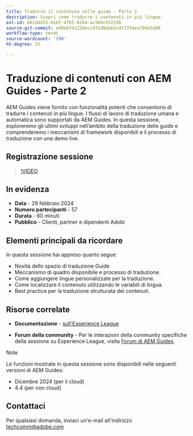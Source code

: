 ```yaml
---
title: Tradurre il contenuto nelle guide - Parte 2
description: Scopri come tradurre i contenuti in più lingue.
exl-id: b61d4432-62bf-4fb5-8264-ac50dc93215b
source-git-commit: e40ebf4122decc431d0abb2cdf1794ea704e5496
workflow-type: tm+mt
source-wordcount: '190'
ht-degree: 1%

---
```


# Traduzione di contenuti con AEM Guides - Parte 2

AEM Guides viene fornito con funzionalità potenti che consentono di tradurre i contenuti in più lingue. I flussi di lavoro di traduzione umana e automatica sono supportati da AEM Guides. In questa sessione, esploreremo gli ultimi sviluppi nell’ambito della traduzione delle guide e comprenderemo i meccanismi di framework disponibili e il processo di traduzione con una demo live.


## Registrazione sessione

>[!VIDEO](https://video.tv.adobe.com/v/3427661/languagevariables-nativepdf-translation)

## In evidenza

- **Data** - 29 febbraio 2024
- **Numero partecipanti** - 57
- **Durata** - 60 minuti
- **Pubblico** - Clienti, partner e dipendenti Adobi

## Elementi principali da ricordare

In questa sessione hai appreso quanto segue:
- Novità dello spazio di traduzione Guide
- Meccanismo di quadro disponibile e processo di traduzione.
- Come aggiungere lingue personalizzate per la traduzione.
- Come localizzare il contenuto utilizzando le variabili di lingua.
- Best practice per la traduzione strutturata dei contenuti.


## Risorse correlate

- **Documentazione** - [sull&#39;Experience League](https://experienceleague.adobe.com/docs/experience-manager-guides/using/user-guide/translate-content/translation.html?lang=it)

- **Forum della community** - Per le interazioni della community specifiche della sessione su Experience League, visita [Forum di AEM Guides](https://experienceleaguecommunities.adobe.com/t5/experience-manager-guides/bd-p/xml-documentation-discussions).


>[!NOTE]
>
> Le funzioni mostrate in questa sessione sono disponibili nelle seguenti versioni di AEM Guides:
> - Dicembre 2024 (per il cloud)
> - 4.4 (per non cloud)



## Contattaci

Per qualsiasi domanda, inviaci un&#39;e-mail all&#39;indirizzo <techcomm@adobe.com>
